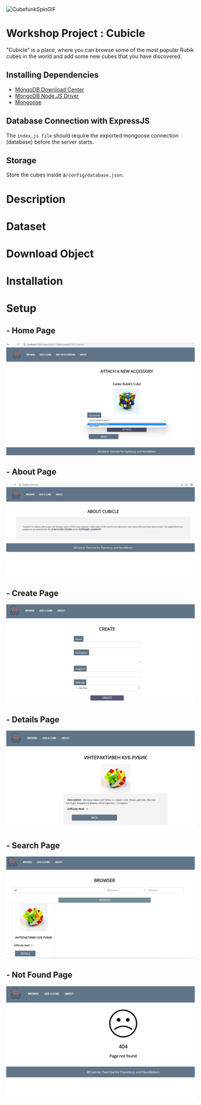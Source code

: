 ![CubefunkSpinGIF](https://user-images.githubusercontent.com/106737347/214911504-a5ac831e-88e5-41ee-baef-0cd858474dd2.gif)

# Workshop Project : Cubicle 

"Cubicle" is a place, where you can browse some of the most popular Rubik cubes in the world and add some new cubes that you have discovered. 
## Installing Dependencies

 - [MongoDB Download Center](https://www.mongodb.com/download-center)
 - [MongoDB Node.JS Driver](https://www.npmjs.com/package/mongodb)
 - [Mongoose](https://www.npmjs.com/package/mongoose)

## Database Connection with ExpressJS

The `index.js file` should require the exported mongoose connection (database) before the server starts. 

## Storage

Store the cubes inside a`/config/database.json`.


# Description
# Dataset
# Download Object
# Installation
# Setup



## - Home Page
![](/11.jpg)
## - About Page

![](/2.jpg)
## - Create Page

![](/3.jpg)
## - Details Page

![](/4.jpg)
## - Search Page

![](/5.jpg)
## - Not Found Page

![](/6.jpg)
